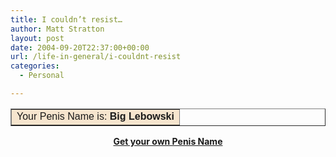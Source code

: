 ```yaml
---
title: I couldn’t resist…
author: Matt Stratton
layout: post
date: 2004-09-20T22:37:00+00:00
url: /life-in-general/i-couldnt-resist
categories:
  - Personal

---
```

<table align="center" border="1" cellspacing="0" cellpadding="2">
  <tr>
    <td align="left" bgcolor="#F6E5CE">
      <font face="Verdana, Arial, Helvetica, sans-serif">Your Penis Name is: <b>Big Lebowski</b><br /></font>
    </td>
  </tr>
</table>

<div align="center">
  <a href="https://www.blogthings.com/penisname.html"><b>Get your own Penis Name</b></a>
</div>